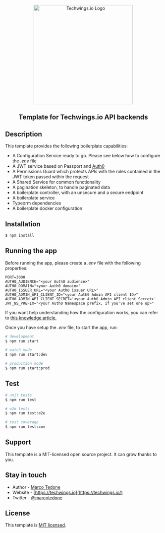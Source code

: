 <p align="center">
  <a href="https://techwings.io" target="blank"><img src="https://tedonema-public.s3.eu-west-2.amazonaws.com/logos/techwings-io.png" width="320" alt="Techwings.io Logo" /></a>
</p>

  <h2 align="center">Template for Techwings.io API backends</p>

## Description

This template provides the following boilerplate capabilities:

- A Configuration Service ready to go. Please see below how to configure the _.env_ file
- A JWT service based on Passport and [Auth0](https://auth0.com)
- A Permissions Guard which protects APIs with the roles contained in the JWT token passed within the request
- A Shared Service for common functionality
- A pagination skeleton, to handle paginated data
- A boilerplate controller, with an unsecure and a secure endpoint
- A boilerplate service
- Typeorm dependencies
- A boilerplate docker configuration

## Installation

```bash
$ npm install
```

## Running the app

Before running the app, please create a _.env_ file with the following properties:

```
PORT=3000
AUTH0_AUDIENCE="<your Auth0 audience>"
AUTH0_DOMAIN="<your Auth0 domain>"
AUTH0_ISSUER_URL="<your Auth0 issuer URL>"
AUTH0_ADMIN_API_CLIENT_ID="<your Auth0 Admin API client ID>"
AUTH0_ADMIN_API_CLIENT_SECRET='<your Auth0 Admin API client Secret>'
JWT_NS_PREFIX="<your Auth0 Namespace prefix, if you've set one up>"
```

If you want help understanding how the configuration works, you can refer to [this knowledge article.](https://techwings.io/about/the-journey-to-feedback-pal/)

Once you have setup the _.env_ file, to start the app, run:

```bash
# development
$ npm run start

# watch mode
$ npm run start:dev

# production mode
$ npm run start:prod
```

## Test

```bash
# unit tests
$ npm run test

# e2e tests
$ npm run test:e2e

# test coverage
$ npm run test:cov
```

## Support

This template is a MIT-licensed open source project. It can grow thanks to you.

## Stay in touch

- Author - [Marco Tedone](https://techwings.io/about)
- Website - [https://techwings.io](https://techwings.io/)
- Twitter - [@marcotedone](https://twitter.com/marcotedone)

## License

This template is [MIT licensed](LICENSE).
